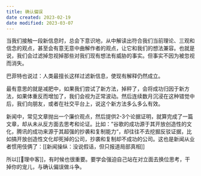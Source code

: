 ```yaml
---
title: 确认偏误
date created: 2023-02-19
date modified: 2023-03-07
---
```


当我们接触一段新信息时，总会下意识地，从中解读出符合我们当前理论、三观和信念的观点，甚至会有意无意中曲解作者的观点，让它和我们的想法兼容。也就是说，我们会过滤掉忽视掉那些对我们现有想法有威胁的事实。但事实不因为被忽视而消失。

巴菲特也说过：人类最擅长这样过滤新信息，使现有解释仍然成立。

最有意思的就是减肥中，如果我们尝试了新方法，掉秤了，会将成功归因于新方法，如果体重反而增加了，我们会视为正常波动。然后连续数月沉浸在这种错觉中后，我们向朋友，或者在社交平台上，说这个新方法多么多么有效。

新闻中，常见文章抛出一个廉价观点，然后提供2-3个论据证明，就算完成了一篇文章，却从未从反方面去思考和论证。比如：”谷歌的成功源于其开放创造性的文化，腾讯的成功来源于其超强的抄袭和复制能力“，却往往不去挖掘反驳证据，比如搞开放创造性文化却死掉的公司，抄袭和复制却不成功的公司。这也是新闻从业者惯用伎俩了：[[新闻操纵：没说假话，但只报道局部真相]]

所以[[🐤理中客]]，有时候也很重要。要学会强迫自己站在对立面去换位思考，干掉你的宠儿，与确认偏误做斗争。
